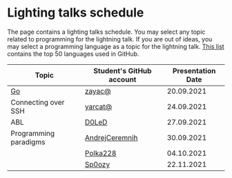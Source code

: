 # Lighting talks schedule

The page contains a lighting talks schedule. You may select any topic related
to programming for the lightning talk. If you are out of ideas, you may select
a programming language as a topic for the lightning talk. [This
list](https://madnight.github.io/githut/#/pull_requests/2021/2) contains the
top 50 languages used in GitHub.

| Topic                 | Student's GitHub account             | Presentation Date |
| --------------------- | ------------------------------------ | ----------------- |
| [Go](talks/go.pdf)    | [zayac@](https://github.com/zayac)   | 20.09.2021        |
| Connecting over SSH   | [yarcat@](https://github.com/yarcat) | 24.09.2021        |
| ABL                   | [D0LeD](https://github.com/D0LeD)    | 27.09.2021        |
| Programming paradigms | [AndrejCeremnih](https://github.com/AndrejCeremnih) | 30.09.2021        |
|                       | [Polka228](https://github.com/Polka228) | 04.10.2021     |
|                       | [Sp0ozy](https://github.com/Sp0ozy) | 22.11.2021     |


